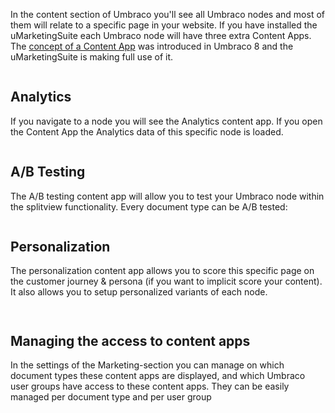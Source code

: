In the content section of Umbraco you'll see all Umbraco nodes and most of them will relate to a specific page in your website. If you have installed the uMarketingSuite each Umbraco node will have three extra Content Apps. The [concept of a Content App](https://our.umbraco.com/Documentation/Extending/Content-Apps/) was introduced in Umbraco 8 and the uMarketingSuite is making full use of it.

![]()

## Analytics

If you navigate to a node you will see the Analytics content app. If you open the Content App the Analytics data of this specific node is loaded.

![]()

## A/B Testing

The A/B testing content app will allow you to test your Umbraco node within the splitview functionality. Every document type can be A/B tested:

![]()

## Personalization

The personalization content app allows you to score this specific page on the customer journey & persona (if you want to implicit score your content). It also allows you to setup personalized variants of each node.

![]()

![]()

## Managing the access to content apps

In the settings of the Marketing-section you can manage on which document types these content apps are displayed, and which Umbraco user groups have access to these content apps. They can be easily managed per document type and per user group

![]()

![]()